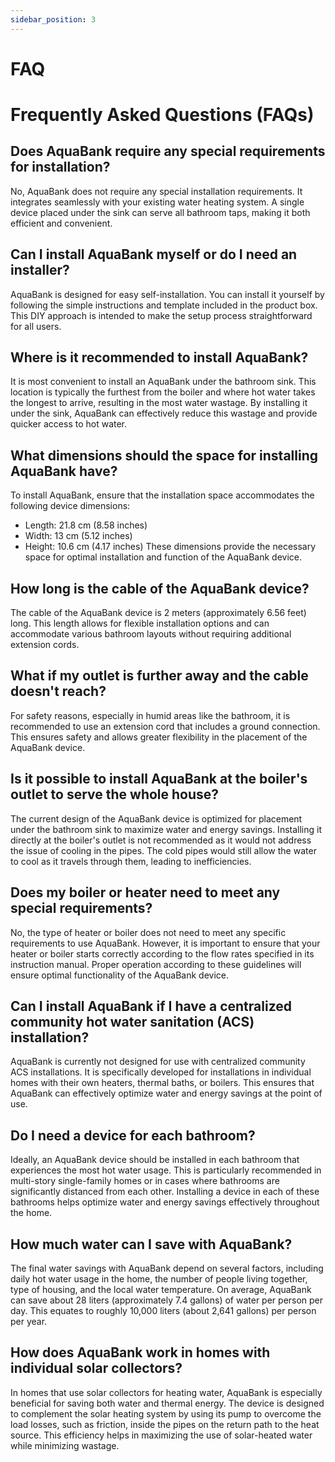 ```yaml
---
sidebar_position: 3
---
```


# FAQ

# Frequently Asked Questions (FAQs)

## Does AquaBank require any special requirements for installation?
No, AquaBank does not require any special installation requirements. It integrates seamlessly with your existing water heating system. A single device placed under the sink can serve all bathroom taps, making it both efficient and convenient.

## Can I install AquaBank myself or do I need an installer?
AquaBank is designed for easy self-installation. You can install it yourself by following the simple instructions and template included in the product box. This DIY approach is intended to make the setup process straightforward for all users.

## Where is it recommended to install AquaBank?
It is most convenient to install an AquaBank under the bathroom sink. This location is typically the furthest from the boiler and where hot water takes the longest to arrive, resulting in the most water wastage. By installing it under the sink, AquaBank can effectively reduce this wastage and provide quicker access to hot water.

## What dimensions should the space for installing AquaBank have?
To install AquaBank, ensure that the installation space accommodates the following device dimensions:
- Length: 21.8 cm (8.58 inches)
- Width: 13 cm (5.12 inches)
- Height: 10.6 cm (4.17 inches)
These dimensions provide the necessary space for optimal installation and function of the AquaBank device.

## How long is the cable of the AquaBank device?
The cable of the AquaBank device is 2 meters (approximately 6.56 feet) long. This length allows for flexible installation options and can accommodate various bathroom layouts without requiring additional extension cords.

## What if my outlet is further away and the cable doesn't reach?
For safety reasons, especially in humid areas like the bathroom, it is recommended to use an extension cord that includes a ground connection. This ensures safety and allows greater flexibility in the placement of the AquaBank device.

## Is it possible to install AquaBank at the boiler's outlet to serve the whole house?
The current design of the AquaBank device is optimized for placement under the bathroom sink to maximize water and energy savings. Installing it directly at the boiler's outlet is not recommended as it would not address the issue of cooling in the pipes. The cold pipes would still allow the water to cool as it travels through them, leading to inefficiencies.

## Does my boiler or heater need to meet any special requirements?
No, the type of heater or boiler does not need to meet any specific requirements to use AquaBank. However, it is important to ensure that your heater or boiler starts correctly according to the flow rates specified in its instruction manual. Proper operation according to these guidelines will ensure optimal functionality of the AquaBank device.

## Can I install AquaBank if I have a centralized community hot water sanitation (ACS) installation?
AquaBank is currently not designed for use with centralized community ACS installations. It is specifically developed for installations in individual homes with their own heaters, thermal baths, or boilers. This ensures that AquaBank can effectively optimize water and energy savings at the point of use.

## Do I need a device for each bathroom?
Ideally, an AquaBank device should be installed in each bathroom that experiences the most hot water usage. This is particularly recommended in multi-story single-family homes or in cases where bathrooms are significantly distanced from each other. Installing a device in each of these bathrooms helps optimize water and energy savings effectively throughout the home.

## How much water can I save with AquaBank?
The final water savings with AquaBank depend on several factors, including daily hot water usage in the home, the number of people living together, type of housing, and the local water temperature. On average, AquaBank can save about 28 liters (approximately 7.4 gallons) of water per person per day. This equates to roughly 10,000 liters (about 2,641 gallons) per person per year.

## How does AquaBank work in homes with individual solar collectors?
In homes that use solar collectors for heating water, AquaBank is especially beneficial for saving both water and thermal energy. The device is designed to complement the solar heating system by using its pump to overcome the load losses, such as friction, inside the pipes on the return path to the heat source. This efficiency helps in maximizing the use of solar-heated water while minimizing wastage.
